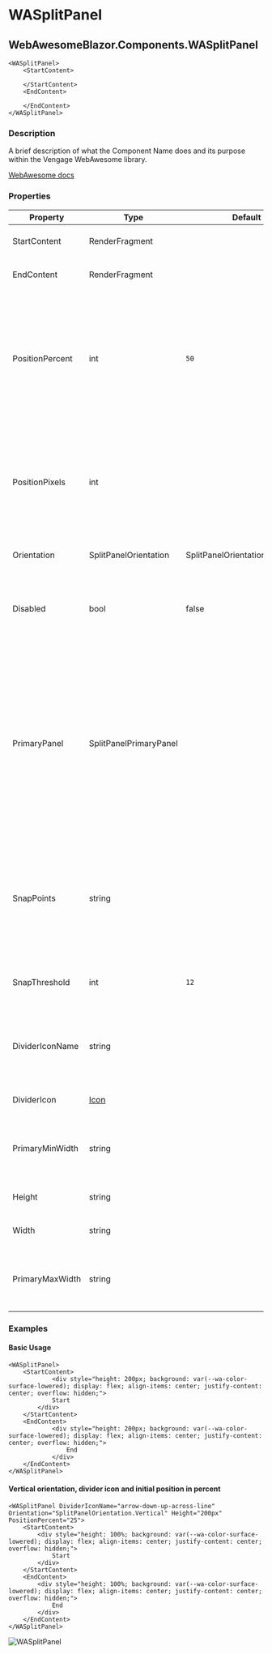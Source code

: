 ﻿# WASplitPanel
## WebAwesomeBlazor.Components.WASplitPanel

```HTML+Razor
<WASplitPanel>
	<StartContent>
		
	</StartContent>
	<EndContent>

	</EndContent>
</WASplitPanel>
```

### Description
A brief description of what the Component Name does and its purpose within the Vengage WebAwesome library.

[WebAwesome docs](https://webawesome.com/docs/component)

### Properties
| Property | Type   | Default | Description                              |
|----------|--------|---------|------------------------------------------|
| StartContent | RenderFragment  |  | Content to place in the start panel. |
| EndContent | RenderFragment  |  | Content to place in the end panel. |
| PositionPercent | int | `50` | The current position of the divider from the primary panel's edge as a percentage 0-100. Defaults to 50% of the container's initial size. To set as a number of pixels use `PositionPixels`. |
| PositionPixels | int |  | The current position of the divider from the primary panel's edge in pixels. To set as a percentage of the primary panel's width, use `PositionPercent` |
| Orientation | SplitPanelOrientation | SplitPanelOrientation.Horizontal | Sets the split panel's orientation. |
| Disabled | bool | false | Disables resizing. Note that the position may still change as a result of resizing the host element. |
| PrimaryPanel | SplitPanelPrimaryPanel |  | If no primary panel is designated, both panels will resize proportionally when the host element is resized. If a primary panel is designated, it will maintain its size and the other panel will grow or shrink as needed when the host element is resized. |
| SnapPoints | string |  | One or more space-separated values at which the divider should snap. Values can be in pixels or percentages, e.g. "100px 50%". |
| SnapThreshold | int | `12` | How close the divider must be to a snap point until snapping occurs. |
| DividerIconName | string |  | The name of the icon to draw for the Divider. Available names depend on the icon library being used. |
| DividerIcon | [Icon](/docs/IconClass) |  | The icon to draw for the Divider. |
| PrimaryMinWidth | string |  | If set, defines the minimum allowed width of the primary panel in CSS units. |
| Height | string |  | Height of the container in CSS units. |
| Width | string |  | Width of the container in CSS units. |
| PrimaryMaxWidth | string |  | If set, defines the maximum allowed width of the primary panel in CSS units. |

### Examples

#### Basic Usage
```HTML+Razor
<WASplitPanel>
    <StartContent>
            <div style="height: 200px; background: var(--wa-color-surface-lowered); display: flex; align-items: center; justify-content: center; overflow: hidden;">
            Start
        </div>
    </StartContent>
    <EndContent>
            <div style="height: 200px; background: var(--wa-color-surface-lowered); display: flex; align-items: center; justify-content: center; overflow: hidden;">
                End
            </div>
    </EndContent>
</WASplitPanel>
```

#### Vertical orientation, divider icon and initial position in percent
```HTML+Razor
<WASplitPanel DividerIconName="arrow-down-up-across-line" Orientation="SplitPanelOrientation.Vertical" Height="200px" PositionPercent="25">
    <StartContent>
        <div style="height: 100%; background: var(--wa-color-surface-lowered); display: flex; align-items: center; justify-content: center; overflow: hidden;">
            Start
        </div>
    </StartContent>
    <EndContent>
        <div style="height: 100%; background: var(--wa-color-surface-lowered); display: flex; align-items: center; justify-content: center; overflow: hidden;">
            End
        </div>
    </EndContent>
</WASplitPanel>
```

![WASplitPanel](https://github.com/user-attachments/assets/e37bc9e5-3b19-413a-adaa-4d0f57f9e23e)